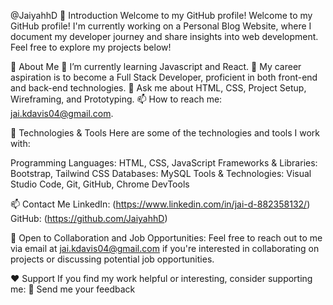 @JaiyahhD
👋 Introduction
Welcome to my GitHub profile! Welcome to my GitHub profile! I'm currently working on a Personal Blog Website, where I document my developer journey and share insights into web development. Feel free to explore my projects below!

🌱 About Me
🌱 I’m currently learning Javascript and React.
💼 My career aspiration is to become a Full Stack Developer, proficient in both front-end and back-end technologies.
💬 Ask me about HTML, CSS, Project Setup, Wireframing, and Prototyping.
📫 How to reach me: jai.kdavis04@gmail.com.

🔧 Technologies & Tools
Here are some of the technologies and tools I work with:

Programming Languages: HTML, CSS, JavaScript
Frameworks & Libraries: Bootstrap, Tailwind CSS
Databases: MySQL
Tools & Technologies: Visual Studio Code, Git, GitHub, Chrome DevTools

📫 Contact Me
LinkedIn: (https://www.linkedin.com/in/jai-d-882358132/)
GitHub: (https://github.com/JaiyahhD)

🌟 Open to Collaboration and Job Opportunities: Feel free to reach out to me via email at jai.kdavis04@gmail.com if you're interested in collaborating on projects or discussing potential job opportunities.

❤️ Support
If you find my work helpful or interesting, consider supporting me:
💬 Send me your feedback

<!---
JaiyahhR/JaiyahhR is a ✨ special ✨ repository because its `README.md` (this file) appears on your GitHub profile.
You can click the Preview link to take a look at your changes.
--->


